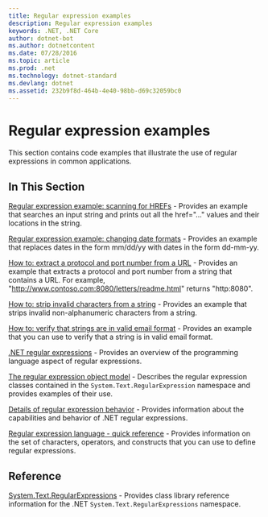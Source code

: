 ```yaml
---
title: Regular expression examples
description: Regular expression examples
keywords: .NET, .NET Core
author: dotnet-bot
ms.author: dotnetcontent
ms.date: 07/28/2016
ms.topic: article
ms.prod: .net
ms.technology: dotnet-standard
ms.devlang: dotnet
ms.assetid: 232b9f8d-464b-4e40-98bb-d69c32059bc0
---
```


# Regular expression examples

This section contains code examples that illustrate the use of regular expressions in common applications.

## In This Section

[Regular expression example: scanning for HREFs](scanning.md) - Provides an example that searches an input string and prints out all the href="…" values and their locations in the string.

[Regular expression example: changing date formats](changing-formats.md) - Provides an example that replaces dates in the form mm/dd/yy with dates in the form dd-mm-yy.

[How to: extract a protocol and port number from a URL](extract-protocol.md) - Provides an example that extracts a protocol and port number from a string that contains a URL. For example, "http://www.contoso.com:8080/letters/readme.html" returns "http:8080".

[How to: strip invalid characters from a string](strip-characters.md) - Provides an example that strips invalid non-alphanumeric characters from a string.

[How to: verify that strings are in valid email format](verify-format.md) - Provides an example that you can use to verify that a string is in valid email format.

[.NET regular expressions](regular-expressions.md) - Provides an overview of the programming language aspect of regular expressions.

[The regular expression object model](object-model.md) - Describes the regular expression classes contained in the `System.Text.RegularExpression` namespace and provides examples of their use.

[Details of regular expression behavior](regex-behavior.md) - Provides information about the capabilities and behavior of .NET regular expressions.

[Regular expression language - quick reference](quick-ref.md) - Provides information on the set of characters, operators, and constructs that you can use to define regular expressions.

## Reference

[System.Text.RegularExpressions](xref:System.Text.RegularExpressions) - Provides class library reference information for the .NET `System.Text.RegularExpressions` namespace.
